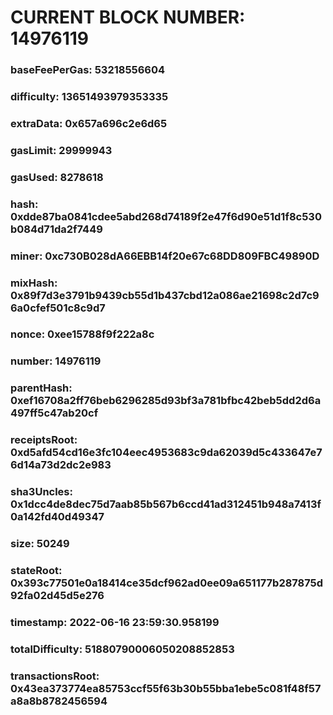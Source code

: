 # CURRENT BLOCK NUMBER: 14976119

### baseFeePerGas: 53218556604
### difficulty: 13651493979353335
### extraData: 0x657a696c2e6d65
### gasLimit: 29999943
### gasUsed: 8278618
### hash: 0xdde87ba0841cdee5abd268d74189f2e47f6d90e51d1f8c530b084d71da2f7449
### miner: 0xc730B028dA66EBB14f20e67c68DD809FBC49890D
### mixHash: 0x89f7d3e3791b9439cb55d1b437cbd12a086ae21698c2d7c96a0cfef501c8c9d7
### nonce: 0xee15788f9f222a8c
### number: 14976119
### parentHash: 0xef16708a2ff76beb6296285d93bf3a781bfbc42beb5dd2d6a497ff5c47ab20cf
### receiptsRoot: 0xd5afd54cd16e3fc104eec4953683c9da62039d5c433647e76d14a73d2dc2e983
### sha3Uncles: 0x1dcc4de8dec75d7aab85b567b6ccd41ad312451b948a7413f0a142fd40d49347
### size: 50249
### stateRoot: 0x393c77501e0a18414ce35dcf962ad0ee09a651177b287875d92fa02d45d5e276
### timestamp: 2022-06-16 23:59:30.958199
### totalDifficulty: 51880790006050208852853
### transactionsRoot: 0x43ea373774ea85753ccf55f63b30b55bba1ebe5c081f48f57a8a8b8782456594
